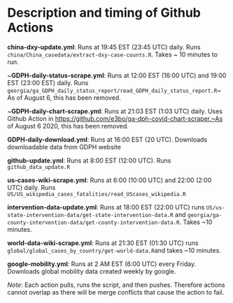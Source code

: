 # Description and timing of Github Actions

**china-dxy-update.yml**: Runs at 19:45 EST (23:45 UTC) daily. Runs `china/China_casedata/extract-dxy-case-counts.R`. Takes ~ 10 minutes to run.

~**GDPH-daily-status-scrape.yml**: Runs at 12:00 EST (16:00 UTC) and 19:00 EST (23:00 EST) daily. Runs `georgia/ga_GDPH_daily_status_report/read_GDPH_daily_status_report.R`~ As of August 6, this has been removed.

~**GDPH-daily-chart-scrape.yml**: Runs at 21:03 EST (1:03 UTC) daily. Uses Github Action in https://github.com/e3bo/ga-dph-covid-chart-scraper.~As of August 6 2020, this has been removed.

**GDPH-daily-download.yml**: Runs at 16:00 EST (20 UTC). Downloads downloadable data from GDPH website

**github-update.yml**: Runs at 8:00 EST (12:00 UTC). Runs `github_data_update.R`

**us-cases-wiki-scrape.yml**: Runs at 6:00 (10:00 UTC) and 22:00 (2:00 UTC) daily. Runs `US/US_wikipedia_cases_fatalities/read_UScases_wikipedia.R`

**intervention-data-update.yml**: Runs at 18:00 EST (22:00 UTC) runs `US/us-state-intervention-data/get-state-intervention-data.R` and `georgia/ga-county-intervention-data/get-county-intervention-data.R`. Takes ~10 minutes.

**world-data-wiki-scrape.yml**: Runs at 21:30 EST (01:30 UTC) runs `global/global_cases_by_country/get-world-data.R`and takes ~10 minutes.

**google-mobility.yml**: Runs at 2 AM EST (6:00 UTC) every Friday. Downloads global mobility data created weekly by google.



*Note*: Each action pulls, runs the script, and then pushes. Therefore actions cannot overlap as there will be merge conflicts that cause the action to fail.

